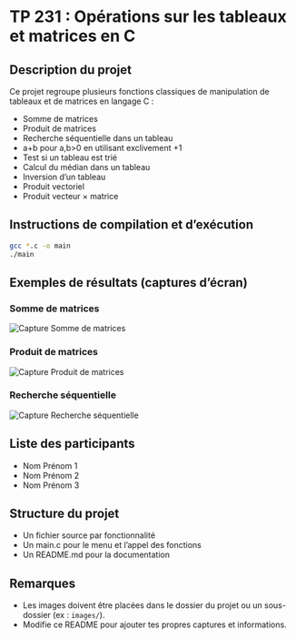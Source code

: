 # TP 231 : Opérations sur les tableaux et matrices en C

## Description du projet
Ce projet regroupe plusieurs fonctions classiques de manipulation de tableaux et de matrices en langage C :
- Somme de matrices
- Produit de matrices
- Recherche séquentielle dans un tableau
- a+b pour a,b>0 en utilisant exclivement +1
- Test si un tableau est trié
- Calcul du médian dans un tableau
- Inversion d’un tableau
- Produit vectoriel
- Produit vecteur × matrice

## Instructions de compilation et d’exécution

```bash
gcc *.c -o main
./main
```

## Exemples de résultats (captures d’écran)

### Somme de matrices
![Capture Somme de matrices](chemin/vers/capture_somme.png)

### Produit de matrices
![Capture Produit de matrices](chemin/vers/capture_produit.png)

### Recherche séquentielle
![Capture Recherche séquentielle](chemin/vers/capture_recherche.png)

<!-- Ajoute ici d’autres captures si besoin -->

## Liste des participants
- Nom Prénom 1
- Nom Prénom 2
- Nom Prénom 3
<!-- Ajoute ou retire des noms selon le groupe -->

## Structure du projet
- Un fichier source par fonctionnalité
- Un main.c pour le menu et l’appel des fonctions
- Un README.md pour la documentation

## Remarques
- Les images doivent être placées dans le dossier du projet ou un sous-dossier (ex : `images/`).
- Modifie ce README pour ajouter tes propres captures et informations.
